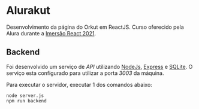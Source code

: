 # Alurakut

Desenvolvimento da página do Orkut em ReactJS.
Curso oferecido pela Alura durante a [Imersão React 2021](https://www.alura.com.br/imersao-react).

## Backend

Foi desenvolvido um serviço de *API* utilizando [NodeJs](https://nodejs.org/en/), [Express](https://expressjs.com/pt-br/) e [SQLite](https://www.sqlite.org/index.html). O serviço esta configurado para utilizar a porta *3003* da máquina.

Para executar o servidor, executar 1 dos comandos abaixo:
~~~node
node server.js
npm run backend
~~~
